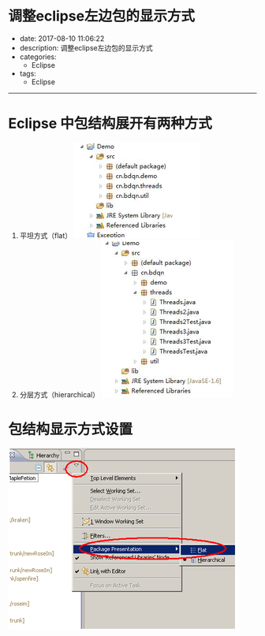 #   调整eclipse左边包的显示方式
+ date: 2017-08-10 11:06:22
+ description: 调整eclipse左边包的显示方式
+ categories:
  - Eclipse
+ tags:
  - Eclipse
---
#   Eclipse 中包结构展开有两种方式
1.  平坦方式（flat）
![](../images/2020/08/20200810110712.png)
2.  分层方式（hierarchical）
![](../images/2020/08/20200810110758.png)

#   包结构显示方式设置 
![](../images/2020/08/20200810110830.png)



